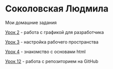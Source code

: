 # Соколовская Людмила
Мои домашние задания

[Урок 2](https://LudmilaSokol.github.io/lesson_2/ "изображения для проекта") - работа с графикой для разработчика

[Урок 3](https://LudmilaSokol.github.io/lesson_3/ "скрины") - настройка рабочего пространства

[Урок 4](https://LudmilaSokol.github.io/lesson_4/ "файл с ссылкой на codepen") - знакомство с основами html

[Урок 12](https://LudmilaSokol.github.io/lesson_12/ "Описание") - работа с репозиторием на GitHub
